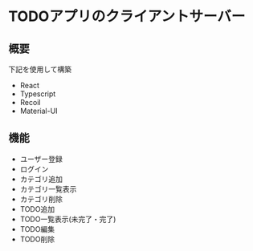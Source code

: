 # TODOアプリのクライアントサーバー

## 概要
下記を使用して構築
- React
- Typescript
- Recoil
- Material-UI

## 機能
- ユーザー登録
- ログイン
- カテゴリ追加
- カテゴリ一覧表示
- カテゴリ削除
- TODO追加
- TODO一覧表示(未完了・完了)
- TODO編集
- TODO削除
